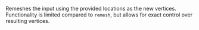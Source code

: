 Remeshes the input using the provided locations as the new vertices. Functionality is limited compared to `remesh`, but allows for exact control over resulting vertices.